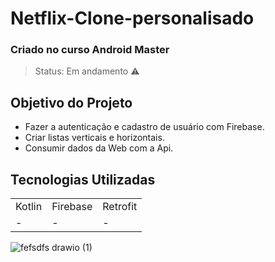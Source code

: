 # Netflix-Clone-personalisado

### Criado no curso Android Master

> Status: Em andamento ⚠️ 

## Objetivo do Projeto
+ Fazer a autenticação e cadastro de usuário com Firebase.
+ Criar listas verticais e horizontais.
+ Consumir dados da Web com a Api.

## Tecnologias Utilizadas
<table>
<tr>

<td>Kotlin</td>
<td>Firebase</td>
<td>Retrofit</td>


</tr>
<tr>

<td>-</td>
<td>-</td>
<td>-</td>


</tr>
</table>

![fefsdfs drawio (1)](https://user-images.githubusercontent.com/82728688/212166973-e164d07b-a8d0-4e3b-aea8-031bccdef480.png)
